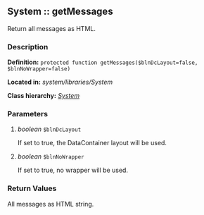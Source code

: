 
System :: getMessages
-------------------------------------------

Return all messages as HTML.


### Description ###

**Definition:** `protected function getMessages($blnDcLayout=false, $blnNoWrapper=false)`

**Located in:** *system/libraries/System*

**Class hierarchy:** *[System](../System.md)*


### Parameters ###

1. *boolean* `$blnDcLayout`

	If set to true, the DataContainer layout will be used.

2. *boolean* `$blnNoWrapper`

	If set to true, no wrapper will be used.


### Return Values ###

All messages as HTML string.

	
